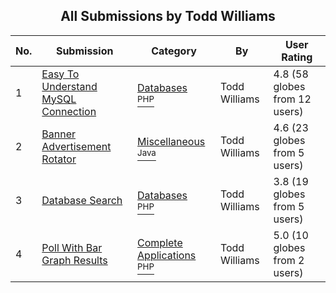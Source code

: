 ﻿<div align="center">

## All Submissions by Todd Williams

</div>

No.  | Submission | Category | By   | User Rating
---- | ---------- | -------- | ---- | -----------
1 | [Easy To Understand MySQL Connection<br />](https://github.com/Planet-Source-Code/todd-williams-easy-to-understand-mysql-connection__8-315) | [Databases<br /><sup>PHP</sup>](../ByCategory/databases__8-5.md) | Todd Williams | 4.8 (58 globes from 12 users)
2 | [Banner Advertisement Rotator<br />](https://github.com/Planet-Source-Code/todd-williams-banner-advertisement-rotator__2-2241) | [Miscellaneous<br /><sup>Java</sup>](../ByCategory/miscellaneous__2-57.md) | Todd Williams | 4.6 (23 globes from 5 users)
3 | [Database Search<br />](https://github.com/Planet-Source-Code/todd-williams-database-search__8-312) | [Databases<br /><sup>PHP</sup>](../ByCategory/databases__8-5.md) | Todd Williams | 3.8 (19 globes from 5 users)
4 | [Poll With Bar Graph Results<br />](https://github.com/Planet-Source-Code/todd-williams-poll-with-bar-graph-results__8-316) | [Complete Applications<br /><sup>PHP</sup>](../ByCategory/complete-applications__8-7.md) | Todd Williams | 5.0 (10 globes from 2 users)
